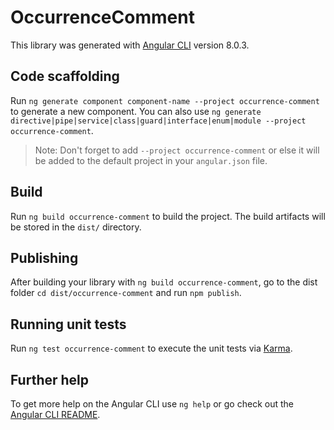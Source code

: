 # OccurrenceComment

This library was generated with [Angular CLI](https://github.com/angular/angular-cli) version 8.0.3.

## Code scaffolding

Run `ng generate component component-name --project occurrence-comment` to generate a new component. You can also use `ng generate directive|pipe|service|class|guard|interface|enum|module --project occurrence-comment`.
> Note: Don't forget to add `--project occurrence-comment` or else it will be added to the default project in your `angular.json` file. 

## Build

Run `ng build occurrence-comment` to build the project. The build artifacts will be stored in the `dist/` directory.

## Publishing

After building your library with `ng build occurrence-comment`, go to the dist folder `cd dist/occurrence-comment` and run `npm publish`.

## Running unit tests

Run `ng test occurrence-comment` to execute the unit tests via [Karma](https://karma-runner.github.io).

## Further help

To get more help on the Angular CLI use `ng help` or go check out the [Angular CLI README](https://github.com/angular/angular-cli/blob/master/README.md).
